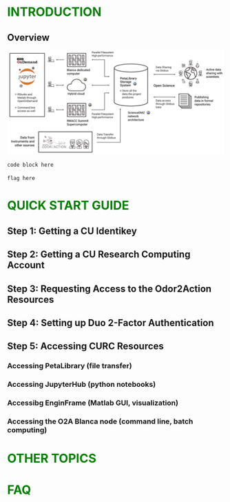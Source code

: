 # <span style="color:green">INTRODUCTION</span>

## Overview


![](images/overview.png)


```
code block here
```

`flag here`

# <span style="color:green">QUICK START GUIDE</span>

## Step 1: Getting a CU Identikey

## Step 2: Getting a CU Research Computing Account

## Step 3: Requesting Access to the Odor2Action Resources

## Step 4: Setting up Duo 2-Factor Authentication

## Step 5: Accessing CURC Resources

### Accessing PetaLibrary (file transfer)

### Accessing JupyterHub (python notebooks)

### Accessibg EnginFrame (Matlab GUI, visualization)

### Accessing the O2A Blanca node (command line, batch computing)

# <span style="color:green">OTHER TOPICS</span>

# <span style="color:green">FAQ</span>

